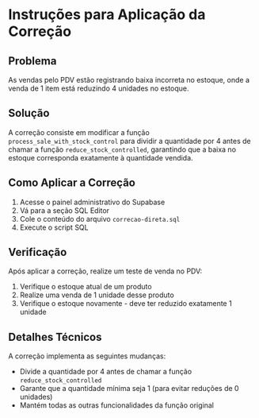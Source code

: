 # Instruções para Aplicação da Correção

## Problema
As vendas pelo PDV estão registrando baixa incorreta no estoque, onde a venda de 1 item está reduzindo 4 unidades no estoque.

## Solução
A correção consiste em modificar a função `process_sale_with_stock_control` para dividir a quantidade por 4 antes de chamar a função `reduce_stock_controlled`, garantindo que a baixa no estoque corresponda exatamente à quantidade vendida.

## Como Aplicar a Correção

1. Acesse o painel administrativo do Supabase
2. Vá para a seção SQL Editor
3. Cole o conteúdo do arquivo `correcao-direta.sql`
4. Execute o script SQL

## Verificação

Após aplicar a correção, realize um teste de venda no PDV:
1. Verifique o estoque atual de um produto
2. Realize uma venda de 1 unidade desse produto
3. Verifique o estoque novamente - deve ter reduzido exatamente 1 unidade

## Detalhes Técnicos

A correção implementa as seguintes mudanças:
- Divide a quantidade por 4 antes de chamar a função `reduce_stock_controlled`
- Garante que a quantidade mínima seja 1 (para evitar reduções de 0 unidades)
- Mantém todas as outras funcionalidades da função original